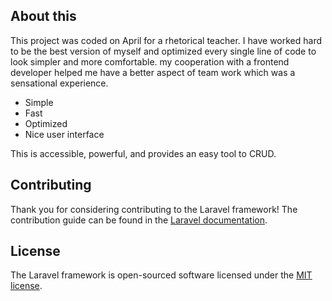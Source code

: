 ## About this

This project was coded on April for a rhetorical teacher. I have worked hard to be the best version of myself and optimized every single line of code to look simpler and more comfortable. my cooperation with a frontend developer helped me have a better aspect of team work which was a sensational experience.

- Simple
- Fast
- Optimized
- Nice user interface

This is accessible, powerful, and provides an easy tool to CRUD.


## Contributing

Thank you for considering contributing to the Laravel framework! The contribution guide can be found in the [Laravel documentation](https://laravel.com/docs/contributions).

## License

The Laravel framework is open-sourced software licensed under the [MIT license](https://opensource.org/licenses/MIT).
